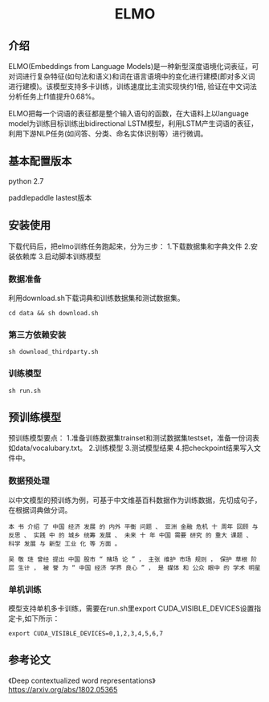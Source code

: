 <h1 align="center">ELMO</h1>

## 介绍
ELMO(Embeddings from Language Models)是一种新型深度语境化词表征，可对词进行复杂特征(如句法和语义)和词在语言语境中的变化进行建模(即对多义词进行建模)。该模型支持多卡训练，训练速度比主流实现快约1倍,  验证在中文词法分析任务上f1值提升0.68%。

ELMO把每一个词语的表征都是整个输入语句的函数，在大语料上以language model为训练目标训练出bidirectional LSTM模型，利用LSTM产生词语的表征，利用下游NLP任务(如问答、分类、命名实体识别等）进行微调。

## 基本配置版本
python 2.7

paddlepaddle lastest版本

## 安装使用
下载代码后，把elmo训练任务跑起来，分为三步：
1.下载数据集和字典文件
2.安装依赖库
3.启动脚本训练模型

### 数据准备
利用download.sh下载词典和训练数据集和测试数据集。
```shell
cd data && sh download.sh
```

### 第三方依赖安装
```shell
sh download_thirdparty.sh
```

### 训练模型
```shell
sh run.sh
```

## 预训练模型
预训练模型要点：
1.准备训练数据集trainset和测试数据集testset，准备一份词表如data/vocalubary.txt。
2.训练模型
3.测试模型结果
4.把checkpoint结果写入文件中。

### 数据预处理
以中文模型的预训练为例，可基于中文维基百科数据作为训练数据，先切成句子，在根据词典做分词。
```
本 书 介绍 了 中国 经济 发展 的 内外 平衡 问题 、 亚洲 金融 危机 十 周年 回顾 与 反思 、 实践 中 的 城乡 统筹 发展 、 未来 十 年 中国 需要 研究 的 重大 课题 、 科学 发展 与 新型 工业 化 等 方面 。
```
```
吴 敬 琏 曾经 提出 中国 股市 “ 赌场 论 ” ， 主张 维护 市场 规则 ， 保护 草根 阶层 生计 ， 被 誉 为 “ 中国 经济 学界 良心 ” ， 是 媒体 和 公众 眼中 的 学术 明星 
```

### 单机训练
模型支持单机多卡训练，需要在run.sh里export CUDA_VISIBLE_DEVICES设置指定卡,如下所示：
```shell
export CUDA_VISIBLE_DEVICES=0,1,2,3,4,5,6,7
```

## 参考论文
《Deep contextualized word representations》 https://arxiv.org/abs/1802.05365
